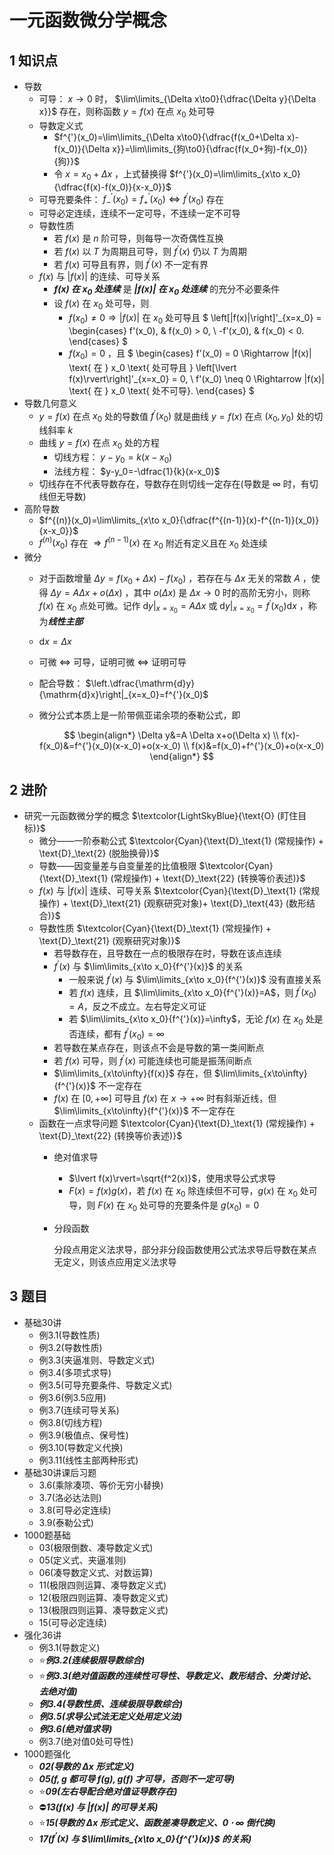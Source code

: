 # 一元函数微分学概念

## 1 知识点

* 导数
  * 可导： $x\to0$ 时， $\lim\limits_{\Delta x\to0}{\dfrac{\Delta y}{\Delta x}}$ 存在，则称函数 $y=f(x)$ 在点 $x_0$ 处可导
  * 导数定义式
    * $f^{'}(x_0)=\lim\limits_{\Delta x\to0}{\dfrac{f(x_0+\Delta x)-f(x_0)}{\Delta x}}=\lim\limits_{狗\to0}{\dfrac{f(x_0+狗)-f(x_0)}{狗}}$
    * 令 $x=x_0+\Delta x$ ，上式替换得 $f^{'}(x_0)=\lim\limits_{x\to x_0}{\dfrac{f(x)-f(x_0)}{x-x_0}}$
  * 可导充要条件： $f^{'}_-(x_0)=f^{'}_+(x_0)\Leftrightarrow f^{'}(x_0)$ 存在
  * 可导必定连续，连续不一定可导，不连续一定不可导
  * 导数性质
    * 若 $f(x)$ 是 $n$ 阶可导，则每导一次奇偶性互换
    * 若 $f(x)$ 以 $T$ 为周期且可导，则 $f^{'}(x)$ 仍以 $T$ 为周期
    * 若 $f(x)$ 可导且有界，则 $f^{'}(x)$ 不一定有界
  * $f(x)$ 与 $\lvert f(x)\rvert$ 的连续、可导关系
    * ***$f(x)$ 在 $x_0$ 处连续*** 是 ***$\lvert f(x)\rvert$ 在 $x_0$ 处连续*** 的充分不必要条件
    * 设 $f(x)$ 在 $x_0$ 处可导，则
      * $f(x_0) \neq 0 \Rightarrow |f(x)|$  在  $x_0$  处可导且
        $
        \left[|f(x)|\right]'_{x=x_0} =
        \begin{cases}
        f'(x_0), & f(x_0) > 0, \\
        -f'(x_0), & f(x_0) < 0.
        \end{cases}
        $
      * $f(x_0)=0$ ，且
        $
        \begin{cases}
        f'(x_0) = 0 \Rightarrow |f(x)| \text{ 在 } x_0 \text{ 处可导且 } \left[\lvert f(x)\rvert\right]'_{x=x_0} = 0, \\
        f'(x_0) \neq 0 \Rightarrow |f(x)| \text{ 在 } x_0 \text{ 处不可导}.
        \end{cases}
        $
* 导数几何意义
  * $y=f(x)$ 在点 $x_0$ 处的导数值 $f^{'}(x_0)$ 就是曲线 $y=f(x)$ 在点 $(x_0,y_0)$ 处的切线斜率 $k$
  * 曲线 $y=f(x)$ 在点 $x_0$ 处的方程
    * 切线方程： $y-y_0=k(x-x_0)$
    * 法线方程： $y-y_0=-\dfrac{1}{k}(x-x_0)$
  * 切线存在不代表导数存在，导数存在则切线一定存在(导数是 $\infty$ 时，有切线但无导数)
* 高阶导数
  * $f^{(n)}(x_0)=\lim\limits_{x\to x_0}{\dfrac{f^{(n-1)}(x)-f^{(n-1)}(x_0)}{x-x_0}}$
  * $f^{(n)}(x_0)$ 存在 $\Rightarrow f^{(n-1)}(x)$ 在 $x_0$ 附近有定义且在 $x_0$ 处连续
* 微分
  * 对于函数增量 $\Delta y=f(x_0+\Delta x)-f(x_0)$ ，若存在与 $\Delta x$ 无关的常数 $A$ ，使得 $\Delta y=A \Delta x+o(\Delta x)$ ，其中 $o(\Delta x)$ 是 $\Delta x\to0$ 时的高阶无穷小，则称 $f(x)$ 在 $x_0$ 点处可微。记作 $\left.\mathrm{d}y\right|_{x=x_0}=A\Delta x$ 或 $\left.\mathrm{d}y\right|_{x=x_0}=f^{'}(x_0)\mathrm{d}x$ ，称为***线性主部***
  * $\mathrm{d}x=\Delta x$
  * 可微 $\Leftrightarrow$ 可导，证明可微 $\Leftrightarrow$ 证明可导
  * 配合导数： $\left.\dfrac{\mathrm{d}y}{\mathrm{d}x}\right|_{x=x_0}=f^{'}(x_0)$
  * 微分公式本质上是一阶带佩亚诺余项的泰勒公式，即

    $$
    \begin{align*}
      \Delta y&=A \Delta x+o(\Delta x) \\
      f(x)-f(x_0)&=f^{'}(x_0)(x-x_0)+o(x-x_0) \\
      f(x)&=f(x_0)+f^{'}(x_0)+o(x-x_0)
    \end{align*}
    $$

## 2 进阶

* 研究一元函数微分学的概念 $\textcolor{LightSkyBlue}{\text{O} (盯住目标)}$
  * 微分——一阶泰勒公式 $\textcolor{Cyan}{\text{D}_\text{1} (常规操作) + \text{D}_\text{2} (脱胎换骨)}$
  * 导数——因变量差与自变量差的比值极限 $\textcolor{Cyan}{\text{D}_\text{1} (常规操作) + \text{D}_\text{22} (转换等价表述)}$
  * $f(x)$ 与 $\lvert f(x)\rvert$ 连续、可导关系 $\textcolor{Cyan}{\text{D}_\text{1} (常规操作) + \text{D}_\text{21} (观察研究对象)+ \text{D}_\text{43} (数形结合)}$
  * 导数性质 $\textcolor{Cyan}{\text{D}_\text{1} (常规操作) + \text{D}_\text{21} (观察研究对象)}$
    * 若导数存在，且导数在一点的极限存在时，导数在该点连续
    * $f^{'}(x)$ 与 $\lim\limits_{x\to x_0}{f^{'}(x)}$ 的关系
      * 一般来说 $f^{'}(x)$ 与 $\lim\limits_{x\to x_0}{f^{'}(x)}$ 没有直接关系
      * 若 $f(x)$ 连续，且 $\lim\limits_{x\to x_0}{f^{'}(x)}=A$，则 $f^{'}(x_0)=A$，反之不成立。左右导定义可证
      * 若 $\lim\limits_{x\to x_0}{f^{'}(x)}=\infty$，无论 $f(x)$ 在 $x_0$ 处是否连续，都有 $f^{'}(x_0)=\infty$
    * 若导数在某点存在，则该点不会是导数的第一类间断点
    * 若 $f(x)$ 可导，则 $f^{'}(x)$ 可能连续也可能是振荡间断点
    * $\lim\limits_{x\to\infty}{f(x)}$ 存在，但 $\lim\limits_{x\to\infty}{f^{'}(x)}$ 不一定存在
    * $f(x)$ 在 $[0,+\infty]$ 可导且 $f(x)$ 在 $x\to+\infty$ 时有斜渐近线，但 $\lim\limits_{x\to\infty}{f^{'}(x)}$ 不一定存在
  * 函数在一点求导问题 $\textcolor{Cyan}{\text{D}_\text{1} (常规操作) + \text{D}_\text{22} (转换等价表述)}$
    * 绝对值求导
      * $\lvert f(x)\rvert=\sqrt{f^2(x)}$，使用求导公式求导
      * $F(x)=f(x)g(x)$，若 $f(x)$ 在 $x_0$ 除连续但不可导，$g(x)$ 在 $x_0$ 处可导，则 $F(x)$ 在 $x_0$ 处可导的充要条件是 $g(x_0)=0$
    * 分段函数

      分段点用定义法求导，部分非分段函数使用公式法求导后导数在某点无定义，则该点应用定义法求导

## 3 题目

* 基础30讲
  * 例3.1(导数性质)
  * 例3.2(导数性质)
  * 例3.3(夹逼准则、导数定义式)
  * 例3.4(多项式求导)
  * 例3.5(可导充要条件、导数定义式)
  * 例3.6(例3.5应用)
  * 例3.7(连续可导关系)
  * 例3.8(切线方程)
  * 例3.9(极值点、保号性)
  * 例3.10(导数定义代换)
  * 例3.11(线性主部两种形式)
* 基础30讲课后习题
  * 3.6(乘除凑项、等价无穷小替换)
  * 3.7(洛必达法则)
  * 3.8(可导必定连续)
  * 3.9(泰勒公式)
* 1000题基础
  * 03(极限倒数、凑导数定义式)
  * 05(定义式、夹逼准则)
  * 06(凑导数定义式、对数运算)
  * 11(极限四则运算、凑导数定义式)
  * 12(极限四则运算、凑导数定义式)
  * 13(极限四则运算、凑导数定义式)
  * 15(可导必定连续)
* 强化36讲
  * 例3.1(导数定义)
  * ⭐***例3.2(连续极限导数综合)***
  * ⭐***例3.3(绝对值函数的连续性可导性、导数定义、数形结合、分类讨论、去绝对值)***
  * ***例3.4(导数性质、连续极限导数综合)***
  * ***例3.5(求导公式法无定义处用定义法)***
  * ***例3.6(绝对值求导)***
  * 例3.7(绝对值0处可导性)
* 1000题强化
  * ***02(导数的 $\Delta x$ 形式定义)***
  * ***05($f,g$ 都可导 $f(g),g(f)$ 才可导，否则不一定可导)***
  * ⭐***09(左右导配合绝对值证导数存在)***
  * ⛔***13($f(x)$ 与 $\lvert f(x)\rvert$ 的可导关系)***
  * ⭐***15(导数的 $\Delta x$ 形式定义、函数差凑导数定义、$0\cdot\infty$ 倒代换)***
  * ***17($f^{'}(x)$ 与 $\lim\limits_{x\to x_0}{f^{'}(x)}$ 的关系)***
